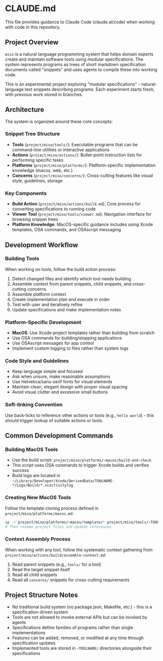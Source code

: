 # CLAUDE.md

This file provides guidance to Claude Code (claude.ai/code) when working with code in this repository.

## Project Overview

`miso` is a natural language programming system that helps domain experts create and maintain software tools using modular specifications. The system represents programs as trees of short markdown specification documents called "snippets" and uses agents to compile these into working code.

This is an experimental project exploring "modular specifications" - natural-language text snippets describing programs. Each experiment starts fresh, with previous work stored in branches.

## Architecture

The system is organized around these core concepts:

### Snippet Tree Structure
- **Tools** (`project/miso/tools/`): Executable programs that can be command-line utilities or interactive applications
- **Actions** (`project/miso/actions/`): Bullet-point instruction lists for performing specific tasks
- **Platforms** (`project/miso/platforms/`): Platform-specific implementation knowledge (macos, web, etc.)
- **Concerns** (`project/miso/concerns/`): Cross-cutting features like visual style, guidelines, storage

### Key Components
- **Build Action** (`project/miso/actions/build.md`): Core process for converting specifications to running code
- **Viewer Tool** (`project/miso/tools/viewer.md`): Navigation interface for browsing snippet trees
- **Platform Knowledge**: MacOS-specific guidance includes using Xcode templates, OSA commands, and OSAscript messaging

## Development Workflow

### Building Tools
When working on tools, follow the build action process:
1. Detect changed files and identify which tool needs building
2. Assemble context from parent snippets, child snippets, and cross-cutting concerns
3. Assemble platform context
4. Create implementation plan and execute in order
5. Test with user and iteratively refine
6. Update specifications and make implementation notes

### Platform-Specific Development
- **MacOS**: Use Xcode project templates rather than building from scratch
- Use OSA commands for building/stopping applications
- Use OSAscript messages for app control
- Implement custom logging to files rather than system logs

### Code Style and Guidelines
- Keep language simple and focused
- Ask when unsure, make reasonable assumptions
- Use Helvetica/sans-serif fonts for visual elements
- Maintain clean, elegant design with proper visual spacing
- Avoid visual clutter and excessive small buttons

### Soft-linking Convention
Use back-ticks to reference other actions or tools (e.g., `hello world`) - this should trigger lookup of suitable actions or tools.

## Common Development Commands

### Building MacOS Tools
- Use the build script: `project/miso/platforms/~macos/build-and-check`
- This script uses OSA commands to trigger Xcode builds and verifies success
- Build logs are located in `~/Library/Developer/Xcode/DerivedData/TOOLNAME-*/Logs/Build/*.xcactivitylog`

### Creating New MacOS Tools
Follow the template cloning process defined in `project/miso/platforms/macos.md`:
```bash
cp -r project/miso/platforms/~macos/template/* project/miso/tools/~TOOLNAME/code/macos/
# Then rename project files and update references
```

### Context Assembly Process
When working with any tool, follow the systematic context gathering from `project/miso/actions/build/assemble-context.md`:
1. Read parent snippets (e.g., `tools/` for a tool)
2. Read the target snippet itself
3. Read all child snippets
4. Read all `concerns/` snippets for cross-cutting requirements

## Project Structure Notes
- No traditional build system (no package.json, Makefile, etc.) - this is a specification-driven system
- Tools are not allowed to invoke external APIs but can be invoked by agents
- Specifications define families of programs rather than single implementations
- Features can be added, removed, or modified at any time through specification updates
- Implemented tools are stored in `~TOOLNAME/` directories alongside their specifications
